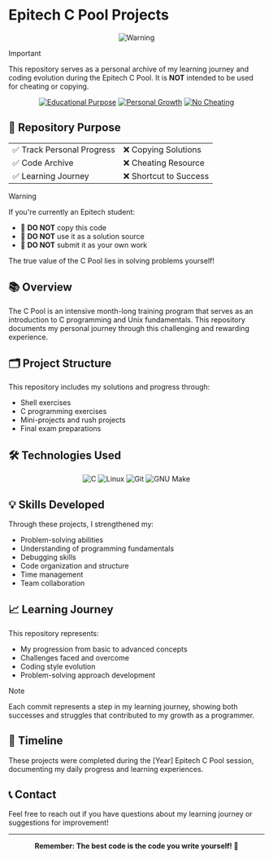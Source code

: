 # Epitech C Pool Projects

<div align="center">

![Warning](https://img.shields.io/badge/⚠️_IMPORTANT_NOTICE_⚠️-red)

</div>

> [!IMPORTANT]  
> This repository serves as a personal archive of my learning journey and coding evolution during the Epitech C Pool. It is **NOT** intended to be used for cheating or copying.

<div align="center">

[![Educational Purpose](https://img.shields.io/badge/Purpose-Educational%20Journey-blue)](https://github.com)
[![Personal Growth](https://img.shields.io/badge/Focus-Personal%20Growth-green)](https://github.com)
[![No Cheating](https://img.shields.io/badge/Strict-No%20Copying%20Policy-red)](https://github.com)

</div>

## 🎯 Repository Purpose

<div align="center">
<table>
<tr>
<td>✅ Track Personal Progress</td>
<td>❌ Copying Solutions</td>
</tr>
<tr>
<td>✅ Code Archive</td>
<td>❌ Cheating Resource</td>
</tr>
<tr>
<td>✅ Learning Journey</td>
<td>❌ Shortcut to Success</td>
</tr>
</table>
</div>

> [!WARNING]
> If you're currently an Epitech student:
> - 🚫 **DO NOT** copy this code
> - 🚫 **DO NOT** use it as a solution source
> - 🚫 **DO NOT** submit it as your own work
>
> The true value of the C Pool lies in solving problems yourself!

## 📚 Overview

The C Pool is an intensive month-long training program that serves as an introduction to C programming and Unix fundamentals. This repository documents my personal journey through this challenging and rewarding experience.

## 🗂️ Project Structure

This repository includes my solutions and progress through:
- Shell exercises
- C programming exercises
- Mini-projects and rush projects
- Final exam preparations

## 🛠️ Technologies Used

<div align="center">

![C](https://img.shields.io/badge/C-00599C?style=for-the-badge&logo=c&logoColor=white)
![Linux](https://img.shields.io/badge/Linux-FCC624?style=for-the-badge&logo=linux&logoColor=black)
![Git](https://img.shields.io/badge/GIT-E44C30?style=for-the-badge&logo=git&logoColor=white)
![GNU Make](https://img.shields.io/badge/GNU%20Make-A42E2B?style=for-the-badge&logo=gnu&logoColor=white)

</div>

## 💡 Skills Developed

Through these projects, I strengthened my:
- Problem-solving abilities
- Understanding of programming fundamentals
- Debugging skills
- Code organization and structure
- Time management
- Team collaboration

## 📈 Learning Journey

This repository represents:
- My progression from basic to advanced concepts
- Challenges faced and overcome
- Coding style evolution
- Problem-solving approach development

> [!NOTE]
> Each commit represents a step in my learning journey, showing both successes and struggles that contributed to my growth as a programmer.

## 📅 Timeline

These projects were completed during the [Year] Epitech C Pool session, documenting my daily progress and learning experiences.

## 📞 Contact

Feel free to reach out if you have questions about my learning journey or suggestions for improvement!

---

<div align="center">

**Remember: The best code is the code you write yourself! 💪**

</div>

